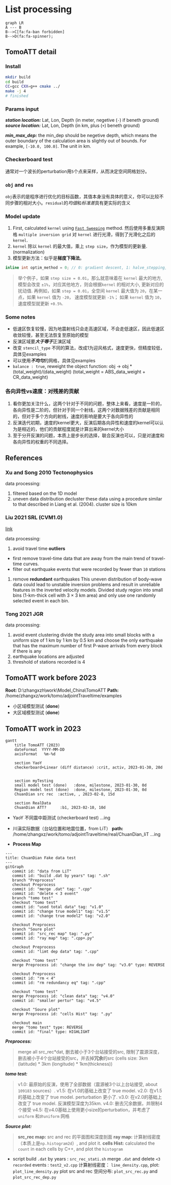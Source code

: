 # List processing

```mermaid
graph LR
A --- B
B-->C[fa:fa-ban forbidden]
B-->D(fa:fa-spinner);
```

## TomoATT detail

### Install

```bash
mkdir build
cd build
CC=gcc CXX=g++ cmake ../
make -j 4
# finished
```

### Params input

_**station location:**_ Lat, Lon, Depth (in meter, negetive (`-`) if beneth ground)
_**source location:**_ Lat, Lon, Depth (in km, plus (`+`) beneth ground)

_**min_max_dep:**_ the min_dep should be negetive depth, which means the outer boundary of the calculation area is slightly out of bounds. For example, `[-10.0, 100.0]`. The unit in km.

### Checkerboard test

通常对一个波长的perturbation用`5`个点来采样，从而决定空间网格划分。

### `obj` and `res`

`obj`表示的是程序进行优化的目标函数，其值本身没有具体的意义，你可以比较不同步骤的相对大小。`residual`的*均值*和*标准差*具有更实际的含义

### Model update

1. First, calculated `kernel` using [`Fast Sweeping`](https://en.wikipedia.org/wiki/Fast_sweeping_method) method. 然后使用多重反演网格 `multiple inversion grid` 对 `kernel` 进行光滑，得到了光滑化之后的 `kernel`.
2. `kernel` 除以 `kernel` 的最大值，乘上 `step size`，作为模型的更新量. (normalization)
3. 模型更新方法：似乎是**梯度下降法**。

```cpp
inline int optim_method = 0; // 0: gradient descent, 1: halve_stepping, 2: LBFGS
```

> 举个例子，如果 `step size = 0.01`，那么就意味着在 `kernel` 最大的地方, 模型会改变 `±1%`，对应其他地方，则会根据`kernel` 的相对大小, 更新对应的扰动值. 再例如，如果 `step = 0.01`，全空间 `kernel` 最大值为 `20`，在某一点，如果 `kernel` 值为 `-20`， 速度模型就更新 `-1%`； 如果 `kernel` 值为 `10`，速度模型就更新 `+0.5%`.

### Some notes

- 低速区恢复较慢，因为地震射线只会走高速区域，不会走低速区，因此低速区收敛较慢，甚至无法恢复至原始的模型
- 反演区域要***大于等于***正演区域
- 改变 `stencil_type` 不同的算法，改成1为迎风格式，速度更快，但精度较低，具体见examples
- 可以使用***不均匀***的网格，具体见examples
- `balance : true`, reweight the object function: obj -> obj * (total_weight)/(data_weight) (total_weight = ABS_data_weight + CR_data_weight)

### 各向异性vs速度：对残差的贡献

1. 看你更加关注什么，这两个针对于不同的问题，整体上来看，速度是一阶的，各向异性是二阶的，但针对于同一个射线，这两个对数据残差的贡献是相同的，但对于多个方向的射线，速度的影响是要大于各向异性的
2. 反演迭代初期，速度的kernel更大，反演后期各向异性和速度的kernel可以认为是相近的，他们的贡献程度就是计算出来的kernel大小
3. 至于分开反演的问题，本质上是步长的选择，联合反演也可以，只是对速度和各向异性的权重的不同选择。

## References

### Xu and Song 2010 Tectonophysics

data processing: 

1. filtered based on the 1D model
2. uneven data distribution
decluster these data using a procedure similar to that described in Liang et al. (2004). cluster size is 10km

### Liu 2021 SRL (CVM1.0)

[link](https://doi.org/10.1785/0220200318)

data processing: 

1. avoid travel time **outliers**
- first remove travel-time data that are away from the main trend of travel-time curves.
- filter out earthquake events that were recorded by fewer than `10` stations
1. remove **redundant** earthquakes
This uneven distribution of body-wave data could lead to unstable inversion problems and result in unreliable features in the inverted velocity models. 
Divided study region into small bins (1-km-thick cell with 3 × 3 km area) and only use one randomly selected event in each bin.

### Tong 2021 JGR

data processing: 

1. avoid event clustering
divide the study area into small blocks with a uniform size of 1 km by 1 km by 0.5 km and choose the only earthquake that has the maximum number of first P-wave arrivals from every block if there is any
2. earthquake locations are adjusted
3. threshold of stations recorded is 4

## TomoATT work before 2023

**Root:** D:\zhangxzh\work\Model_China\TomoATT
**Path:** /home/zhangxz/work/tomo/adjointTraveltime/examples

- 小区域模型测试 (**done**)
- 大区域模型测试 (**done**)

## TomoATT work in 2023

```mermaid
gantt
    title TomoATT (2023)
    dateFormat  YYYY-MM-DD
    axisFormat   %m-%d

    section YaoY
    checkerboard+Linear (diff distance) :crit, activ, 2023-01-30, 20d


    section myTesting
    small model test (done)   :done, milestone, 2023-01-30, 0d
    Region model test (done)  :done, milestone, 2023-01-30, 0d
    ChuanDian src rec  :active, , 2023-02-8, 15d

    section RealData
    ChuanDian ATT?      :b1, 2023-02-10, 10d
```
- YaoY 不同震中距测试 (checkerboard test)
...ing
- 川滇实际数据（台站位置和地震位置，from LiT）
**path:** /home/zhangxz/work/tomo/adjointTraveltime/real/ChuanDian_liT
...ing

- **Process Map**

```mermaid
---
title: ChuanDian Fake data test
---
gitGraph
   commit id: "data from LiT"
   commit id: "build .dat by years" tag: ".sh"
   branch "Preprocess"
   checkout Preprocess
   commit id: "merge .dat" tag: ".cpp"
   commit id: "delete < 3 event"
   branch "tomo test"
   checkout "tomo test"
   commit id: "used total data" tag: "v1.0"
   commit id: "change true model1" tag: "v1.5"
   commit id: "change true model2" tag: "v2.0"

   checkout Preprocess
   branch "Soure plot"
   commit id: "src_rec map" tag: ".py"
   commit id: "ray map" tag: ".cpp+.py"

   checkout Preprocess
   commit id: "limt dep data" tag: ".cpp"

   checkout "tomo test"
   merge Preprocess id: "change the inv dep" tag: "v3.0" type: REVERSE

   checkout Preprocess
   commit id: "rm < 4"
   commit id: "rm redundancy eq" tag: ".cpp"

   checkout "tomo test"
   merge Preprocess id: "clean data" tag: "v4.0"
   commit id: "smaller pertur" tag: "v4.5"

   checkout "Soure plot"
   merge Preprocess id: "cells Hist" tag: ".py"

   checkout main
   merge "tomo test" type: REVERSE
   commit id: "final" type: HIGHLIGHT
```

_**Preprocess:**_
> merge all src_rec*dat, 删去被小于3个台站接受的src, 限制了震源深度，
> 删去被小于4个台站接受的src，并去掉**冗余**的src (cells size: 3km (latitude) * 3km (longitude) * 1km(thickness))

_**tomo test:**_
> v1.0: 最原始的反演，使用了全部数据（震源被3个以上台站接受, about `109183` sources）.
> v1.5: 在v1.0的基础上改变了 true model.
> v2.0: 在v1.5的基础上改变了 true model. perturbation 更小了.
> v3.0: 在v2.0的基础上改变了 true model. 反演模型深度为35km.
> v4.0: 删去冗余数据，并限制4个接受
> v4.5: 在v4.0基础上使用更小size的perturbation，并考虑了 `uniform` 和`非uniform` 网格

_**Source plot:**_
> **src_rec map:** src and rec 的平面图和深度剖面
> **ray map:** 计算射线密度（本质上是`np.histogram2d`）, and plot it.
> **cells Hist:** calculated the `count` in each cells by C++, and plot the `histogram`

- script
build `.dat` by years  :  `src_rec_stati.sh`
merge `.dat` and delete `<3 recorded` events         : `test2_v2.cpp`
计算射线密度： `line_density.cpp`, plot: `plot_line_density.py`
plot src and rec 空间分布: `plot_src_rec.py` and `plot_src_rec_dep.py`
   


